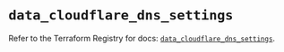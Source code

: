 # `data_cloudflare_dns_settings`

Refer to the Terraform Registry for docs: [`data_cloudflare_dns_settings`](https://registry.terraform.io/providers/cloudflare/cloudflare/5.1.0/docs/data-sources/dns_settings).
